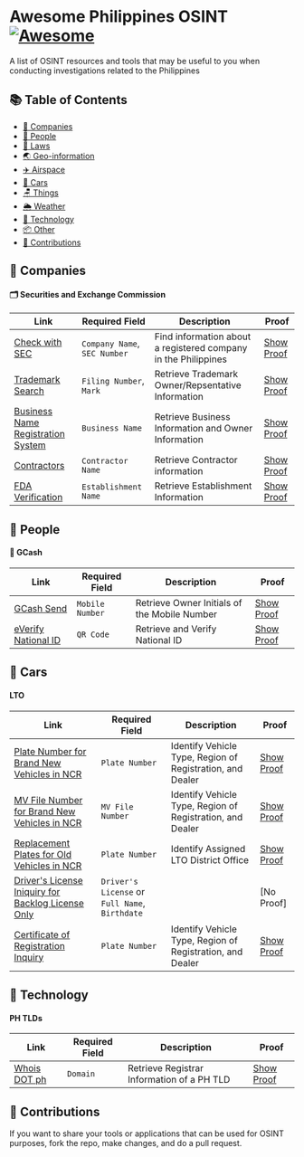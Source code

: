 # Awesome Philippines OSINT [![Awesome](https://cdn.rawgit.com/sindresorhus/awesome/d7305f38d29fed78fa85652e3a63e154dd8e8829/media/badge.svg)](https://github.com/sindresorhus/awesome)
A list of OSINT resources and tools that may be useful to you when conducting investigations related to the Philippines

## 📚 Table of Contents

* [🏢 Companies](#-companies)
* [👫 People](#-people)
* [📄 Laws](#-laws)
* [🌏 Geo-information](#-geo-information)
* [✈️ Airspace](#-airspace)
* [🚗 Cars](#-cars)
* [🪑 Things](#-things)
* [🌦️ Weather](#️-weather)
* [🤖 Technology](#-technology)
* [📦 Other](#-other)
* [🤝 Contributions](#-contributions)

## 🏢 Companies
#### 🗂️ Securities and Exchange Commission
| Link | Required Field | Description | Proof |
| --- | --- | --- | --- |
| [Check with SEC](https://checkwithsec.sec.gov.ph/check-with-sec/index) | `Company Name`, `SEC Number` | Find information about a registered company in the Philippines | [Show Proof](https://github.com/ajdumanhug/awesome-ph-osint/blob/main/proof/CheckWithSEC.png) |
| [Trademark Search](https://wipopublish.ipophil.gov.ph/wopublish-search/public/trademarks) | `Filing Number`, `Mark` | Retrieve Trademark Owner/Repsentative Information | [Show Proof](https://github.com/ajdumanhug/awesome-ph-osint/blob/main/proof/TrademarkSearch.png) |
| [Business Name Registration System](https://bnrs.dti.gov.ph/search) | `Business Name` | Retrieve Business Information and Owner Information | [Show Proof](https://github.com/ajdumanhug/awesome-ph-osint/blob/main/proof/DTIBNRS.png) |
| [Contractors](https://www.pcab.construction.gov.ph/verify) | `Contractor Name` | Retrieve Contractor information | [Show Proof](https://github.com/ajdumanhug/awesome-ph-osint/blob/main/proof/PCAB.png) |
| [FDA Verification](https://verification.fda.gov.ph/Home.php) | `Establishment Name` | Retrieve Establishment Information | [Show Proof](https://github.com/ajdumanhug/awesome-ph-osint/blob/main/proof/FDA.png) |

## 👫 People
#### 📱 GCash
| Link | Required Field | Description | Proof |
| --- | --- | --- | --- |
| [GCash Send](https://new.gcash.com/services/express-send) | `Mobile Number` | Retrieve Owner Initials of the Mobile Number | [Show Proof](https://github.com/ajdumanhug/awesome-ph-osint/blob/main/proof/GCashSend.jpg) |
| [eVerify National ID](https://everify.gov.ph/check) | `QR Code` | Retrieve and Verify National ID | [Show Proof](https://github.com/ajdumanhug/awesome-ph-osint/blob/main/proof/everifynatid.png) |


## 🚗 Cars
#### LTO
| Link | Required Field | Description | Proof |
| --- | --- | --- | --- |
| [Plate Number for Brand New Vehicles in NCR](https://www.ltoncr.com/brand-new-motor-vehicle-and-motorcycle/) | `Plate Number` | Identify Vehicle Type, Region of Registration, and Dealer | [Show Proof](https://github.com/ajdumanhug/awesome-ph-osint/blob/main/proof/LTOPlateNumberBrandNew.png) |
| [MV File Number for Brand New Vehicles in NCR](https://www.ltoncr.com/platenumbers/mvfilesearch/mvfilesearch.php) | `MV File Number` | Identify Vehicle Type, Region of Registration, and Dealer | [Show Proof](https://github.com/ajdumanhug/awesome-ph-osint/blob/main/proof/LTOMVFileNumberBrandNew.png) |
| [Replacement Plates for Old Vehicles in NCR](https://www.ltoncr.com/replacement-plates-green-to-white-plates/) | `Plate Number` | Identify Assigned LTO District Office | [Show Proof](https://github.com/ajdumanhug/awesome-ph-osint/blob/main/proof/LTOReplacementPlate.png) |
| [Driver's License Iniquiry for Backlog License Only](https://www.ltoncr.com/driverlicenseinquiry/public/dlinquiry2.php) | `Driver's License` or `Full Name`, `Birthdate` |  | [No Proof] |
| [Certificate of Registration Inquiry](https://www.ltoncr.com/crsinquiry/crinquiry.php) | `Plate Number` | Identify Vehicle Type, Region of Registration, and Dealer | [Show Proof](https://github.com/ajdumanhug/awesome-ph-osint/blob/main/proof/LTOCR.png) |

## 🤖 Technology
#### PH TLDs
| Link | Required Field | Description | Proof |
| --- | --- | --- | --- |
| [Whois DOT ph](https://whois.dot.ph/) | `Domain` | Retrieve Registrar Information of a PH TLD | [Show Proof](https://github.com/ajdumanhug/awesome-ph-osint/blob/main/proof/whoisdotph.png) |


## 🤝 Contributions
If you want to share your tools or applications that can be used for OSINT purposes, fork the repo, make changes, and do a pull request.
